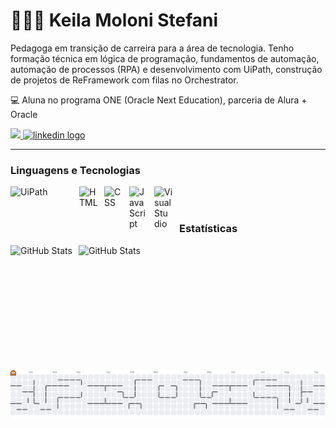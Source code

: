 # 👩🏻‍💻 Keila Moloni Stefani 

Pedagoga em transição de carreira para a área de tecnologia. Tenho formação técnica em lógica de programação, fundamentos de automação, automação de processos (RPA) e desenvolvimento com UiPath, construção de projetos de ReFramework com filas no Orchestrator.

💻 Aluna no programa ONE (Oracle Next Education), parceria de Alura + Oracle

</p>
<div align="left">
  <a href="mailto: autorakmstephen@gmail.com" class="mail"/>
    <img src="https://img.shields.io/badge/Gmail-333333?style=for-the-badge&logo=gmail&logoColor=red"/>
  <a href="https://www.linkedin.com/in/keila-moloni-stefani/" target="_blank">
    <img src="https://img.shields.io/static/v1?message=LinkedIn&logo=linkedin&label=&color=0077B5&logoColor=white&labelColor=&style=for-the-badge" height="35" alt="linkedin logo"/>
  </a>
</div>

---

### Linguagens e Tecnologias
<img 
    align="left" 
    alt="UiPath"
    title="UiPath" 
    width="60px" 
    style="padding-right: 50px;" 
    src="https://1000logos.net/wp-content/uploads/2024/08/UiPath-Logo.png"
/>


<img 
    align="left" 
    alt="HTML"
    title="HTML" 
    width="30px" 
    style="padding-right: 10px;" 
    src="https://cdn.jsdelivr.net/gh/devicons/devicon@latest/icons/html5/html5-original.svg" 
/>
<img 
    align="left" 
    alt="CSS" 
    title="CSS"
    width="30px" 
    style="padding-right: 10px;" 
    src="https://cdn.jsdelivr.net/gh/devicons/devicon@latest/icons/css3/css3-original.svg" 
/>
<img 
    align="left" 
    alt="JavaScript" 
    title="JavaScript"
    width="30px" 
    style="padding-right: 10px;" 
    src="https://cdn.jsdelivr.net/gh/devicons/devicon@latest/icons/javascript/javascript-original.svg" 
/>

<img
     align="left" 
    alt="VisualStudio" 
    title="VisualStudio"
    width="30px" 
    style="padding-right: 10px;" 
    src= "https://cdn.jsdelivr.net/gh/devicons/devicon@latest/icons/vscode/vscode-original.svg"      
/>
          
<br/>
<br/>

### Estatísticas

<p>
  <img 
    align="left" 
    alt="GitHub Stats" 
    height="200" 
    style="padding-right: 10px;" 
    src="https://github-readme-stats.vercel.app/api?username=Keila-Moloni-Stefani&show_icons=true&theme=radical&include_all_commits=true&locale=pt-br" 
  />

<img 
      align="left" 
      alt="GitHub Stats" 
      height="200" 
      src="https://github-readme-stats.vercel.app/api/top-langs/?username=Keila-Moloni-Stefani&theme=radical&layout=compact&custom_title=Tecnologias&langs_count=9" 
  />

###

<picture>
  <source media="(prefers-color-scheme: dark)" srcset="https://raw.githubusercontent.com/Keila-Moloni-Stefani/Keila-Moloni-Stefani/output/pacman-contribution-graph-dark.svg">
  <source media="(prefers-color-scheme: light)" srcset="https://raw.githubusercontent.com/Keila-Moloni-Stefani/Keila-Moloni-Stefani/output/pacman-contribution-graph.svg">
  <img alt="pacman contribution graph" src="https://raw.githubusercontent.com/Keila-Moloni-Stefani/Keila-Moloni-Stefani/output/pacman-contribution-graph.svg">
</picture>

###
